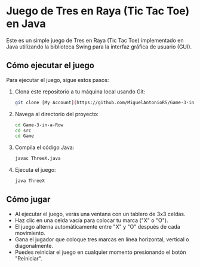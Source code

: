 # Juego de Tres en Raya (Tic Tac Toe) en Java

Este es un simple juego de Tres en Raya (Tic Tac Toe) implementado en Java utilizando la biblioteca Swing para la interfaz gráfica de usuario (GUI).

## Cómo ejecutar el juego

Para ejecutar el juego, sigue estos pasos:

1. Clona este repositorio a tu máquina local usando Git:

    ```bash
    git clone [My Account](https://github.com/MiguelAntonioRS/Game-3-in-a-Row)
    ```

2. Navega al directorio del proyecto:

    ```bash
    cd Game-3-in-a-Row
    cd src
    cd Game
    ```

3. Compila el código Java:

    ```bash
    javac ThreeX.java
    ```

4. Ejecuta el juego:

    ```bash
    java ThreeX
    ```

## Cómo jugar

- Al ejecutar el juego, verás una ventana con un tablero de 3x3 celdas.
- Haz clic en una celda vacía para colocar tu marca ("X" o "O").
- El juego alterna automáticamente entre "X" y "O" después de cada movimiento.
- Gana el jugador que coloque tres marcas en línea horizontal, vertical o diagonalmente.
- Puedes reiniciar el juego en cualquier momento presionando el botón "Reiniciar".

